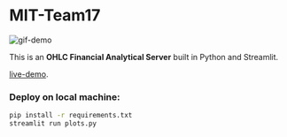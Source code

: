 # MIT-Team17

![gif-demo](resources/recording.gif)

This is an **OHLC Financial Analytical Server** built in Python and Streamlit.

[live-demo](https://ohlc-engine1.herokuapp.com/). 

### Deploy on local machine:

```bash
pip install -r requirements.txt
streamlit run plots.py
```

